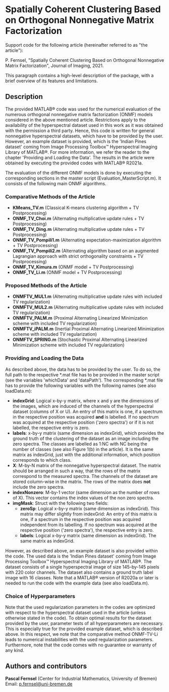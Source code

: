 # Spatially Coherent Clustering Based on Orthogonal Nonnegative Matrix Factorization

Support code for the following article (hereinafter referred to as "the article"):

P. Fernsel, "Spatially Coherent Clustering Based on Orthogonal
Nonnegative Matrix Factorization", Journal of Imaging, 2021.

This paragraph contains a high-level description of the package, with a brief overview of its features and limitations.


## Description

The provided MATLAB® code was used for the numerical evaluation of the numerous orthogonal nonnegative matrix factorization (ONMF) models considered in the above mentioned article. Restrictions apply to the availability of the hyperspectral dataset used in this work as it was obtained with the permission a third party. Hence, this code is written for general nonnegative hyperspectral datasets, which have to be provided by the user. However, an example dataset is provided, which is the 'Indian Pines dataset' coming from Image Processing Toolbox™ Hyperspectral Imaging Library of MATLAB®. For more information, we refer the reader to the chapter 'Providing and Loading the Data'. The results in the article were obtained by executing the provided codes with MATLAB® R2021a.

The evaluation of the different ONMF models is done by executing the corresponding sections in the master script (Evaluation_MasterScript.m). It consists of the following main ONMF algorithms.

### Comparative Methods of the Article

* **KMeans_TV.m** (Classical K-means clustering algorithm + TV Postprocessing)
* **ONMF_TV_Choi.m** (Alternating multiplicative update rules + TV Postprocessing)
* **ONMF_TV_Ding.m** (Alternating multiplicative update rules + TV Postprocessing)
* **ONMF_TV_Pompili1.m** (Alternating expectation-maximization algorithm + TV Postprocessing)
* **ONMF_TV_Pompili2.m** (Alternating algorithm based on an augmented Lagrangian approach with strict orthogonality constraints + TV Postprocessing)
* **ONMF_TV_Kimura.m** (ONMF model + TV Postprocessing)
* **ONMF_TV_Li.m** (ONMF model + TV Postprocessing)

### Proposed Methods of the Article

* **ONMFTV_MUL1.m** (Alternating multiplicative update rules with included TV regularization)
* **ONMFTV_MUL2.m** (Alternating multiplicative update rules with included TV regularization)
* **ONMFTV_PALM.m** (Proximal Alternating Linearized Minimization scheme with included TV regularization)
* **ONMFTV_iPALM.m** (Inertial Proximal Alternating Linearized Minimization scheme with included TV regularization)
* **ONMFTV_SPRING.m** (Stochastic Proximal Alternating Linearized Minimization scheme with included TV regularization)

### Providing and Loading the Data

As described above, the data has to be provided by the user. To do so, the full path to the respective *.mat file has to be provided in the master script (see the variables 'whichData' and 'dataPath'). The corresponding *.mat file has to provide the following variables with the following names (see also loadData.m):

* **indexGrid**: Logical x-by-y matrix, where x and y are the dimensions of the images, which are induced of the channels of the hyperspectral dataset (columns of X or U). An entry of this matrix is one, if a spectrum in the respective position was acquired **and** is labelled. If no spectrum was acquired at the respective position ('zero spectra') or if it is not labelled, the respective entry is zero.
* **labels**: x-by-y matrix (same dimension as indexGrid), which provides the ground truth of the clustering of the dataset as an image including the zero spectra. The classes are labelled as 1:NC with NC being the number of classes (see also Figure 1(b) in the article). It is the same matrix as indexGrid, just with the additional information, which position corresponds to which class.
* **X**: M-by-N matrix of the nonnegative hyperspectral dataset. The matrix should be arranged in such a way, that the rows of the matrix correspond to the measured spectra. The channels of the dataset are stored column-wise in the matrix. The rows of the matrix does **not** include the zero spectra.
* **indexNonzero**: M-by-1 vector (same dimension as the number of rows of X). This vector contains the index values of the non zero spectra.
* **imgMask**: Struct with the following two fields:
	* **zeroSp**: Logical x-by-y matrix (same dimension as indexGrid). This matrix may differ slightly from indexGrid: An entry of this matrix is one, if a spectrum in the respective position was acquired independent from its labelling. If no spectrum was acquired at the respective position ('zero spectra'), the respective entry is zero.
	* **labels**: Logical x-by-y matrix (same dimension as indexGrid). The same matrix as indexGrid.
	
However, as described above, an example dataset is also provided within the code. The used data is the 'Indian Pines dataset' coming from Image Processing Toolbox™ Hyperspectral Imaging Library of MATLAB®. The dataset consists of a single hyperspectral image of size 145-by-145 pixels with 220 color channels. The dataset also contains a ground truth label image with 16 classes. Note that a MATLAB® version of R2020a or later is needed to run the code with the example data (see also loadData.m).

### Choice of Hyperparameters

Note that the used regularization parameters in the codes are optimized with respect to the hyperspectral dataset used in the article (unless otherwise stated in the code). To obtain optimal results for the dataset provided by the user, parameter tests of all hyperparameters are necessary. This is especially true for the provided example dataset, which is described above. In this respect, we note that the comparative method ONMF-TV-Li leads to numerical instabilities with the used regularization parameters.
Furthermore, note that the code comes with no guarantee or warranty of any kind.

## Authors and contributors

**Pascal Fernsel** (Center for Industrial Mathematics, University of Bremen)
Email: p.fernsel@uni-bremen.de
